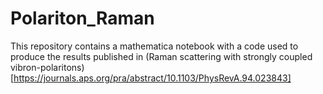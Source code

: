 # Polariton_Raman

This repository contains a mathematica notebook with a code used to produce the results published in (Raman scattering with strongly coupled vibron-polaritons)[https://journals.aps.org/pra/abstract/10.1103/PhysRevA.94.023843]
